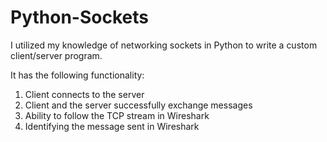# Python-Sockets 
      
I utilized my knowledge of networking sockets in Python to write a custom client/server program.  
  
It has the following functionality:  
 
1) Client connects to the server
2) Client and the server successfully exchange messages
3) Ability to follow the TCP stream in Wireshark
4) Identifying the message sent in Wireshark  
